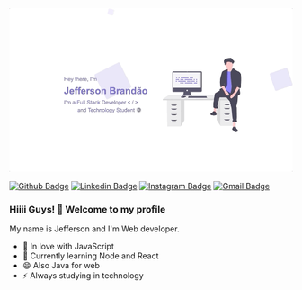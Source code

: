 <img src="https://github.com/jeffersonbraster/jeffersonbraster/blob/master/git/jeffMe.gif?raw=true"/>

[![Github Badge](https://img.shields.io/badge/-Github-000?style=plastic&logo=Github&logoColor=white&link=https://github.com/jeffersonbraster)](https://github.com/jeffersonbraster)
[![Linkedin Badge](https://img.shields.io/badge/-LinkedIn-blue?style=plastic&logo=Linkedin&logoColor=white&link=https://www.linkedin.com/in/jefferson-brandao-dev/)](https://www.linkedin.com/in/jefferson-brandao-dev/)
[![Instagram Badge](https://img.shields.io/badge/-Instagram-F38B28?style=plastic&labelColor=F38B28&logo=instagram&logoColor=white&link=https://www.instagram.com/jeffersonbrandao/)](https://www.instagram.com/jeffersonbrandao/)
[![Gmail Badge](https://img.shields.io/badge/-Gmail-c14438?style=plastic&logo=Gmail&logoColor=white&link=mailto:jeffersonbraster@gmail.com)](mailto:jeffersonbraster@gmail.com)

### Hiiii Guys! 👋 Welcome to my profile

My name is Jefferson and I'm Web developer.

 - 💙 In love with JavaScript
 - 🌱 Currently learning Node and React
 - 😄 Also Java for web
 - ⚡  Always studying in technology

